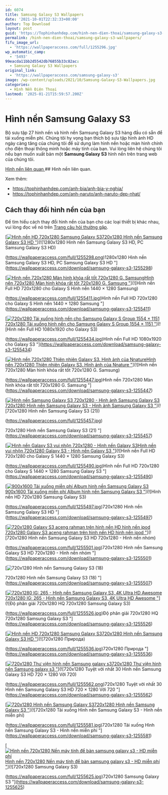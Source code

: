 ```yaml
---
id: 6074
title: Samsung Galaxy S3 Wallpapers
date: '2021-10-01T22:32:33+00:00'
author: Top Download
layout: post
guid: 'https://Tophinhanhdep.com/hinh-nen-dien-thoai/samsung-galaxy-s3-wallpapers/'
permalink: /hinh-nen-dien-thoai/samsung-galaxy-s3-wallpapers/
fifu_image_url:
  - 'https://wallpaperaccess.com/full/1255296.jpg'
wp_automatic_camp:
  - '5493'
99eacda11bb2d5542db76855b33c82ac:
  - Samsung Galaxy S3 Wallpapers
original_link:
  - 'https://wallpaperaccess.com/samsung-galaxy-s3'
image: /wp-content/uploads/2021/10/Samsung-Galaxy-S3-Wallpapers.jpg
categories:
  - Hình Nền Điện Thoại
lastmod: '2025-01-21T15:59:57.200Z'
---
```

# Hình nền Samsung Galaxy S3

Bộ sưu tập 27 hình nền và hình nền Samsung Galaxy S3 hàng đầu có sẵn để tải xuống miễn phí. Chúng tôi hy vọng bạn thích bộ sưu tập hình ảnh HD ngày càng tăng của chúng tôi để sử dụng làm hình nền hoặc màn hình chính cho điện thoại thông minh hoặc máy tính của bạn. Vui lòng liên hệ chúng tôi nếu bạn muốn xuất bản một **Samsung Galaxy S3** hình nền trên trang web của chúng tôi.

[Hình nền liên quan ](#related) ## Hình nền liên quan.

   
 Xem thêm:

   
- <https://tophinhanhdep.com/anh-bia/anh-bia-y-nghia/>
- <https://tophinhanhdep.com/anh-naruto/anh-naruto-dep-nhat/>

## Cách thay đổi hình nền của bạn

Để tìm hiểu cách thay đổi hình nền của bạn cho các loại thiết bị khác nhau, vui lòng đọc về nó trên [Trang câu hỏi thường gặp](https://tophinhanhdep.com/faq/).

  
[[![Hình nền HD 720x1280 Samsung Galaxy S3](https://wallpaperaccess.com/full/1255296.jpg)720x1280 Hình nền Samsung Galaxy S3 HD "](https://wallpaperaccess.com/download/samsung-galaxy-s3-1255296)](![1280x1280 Hình nền Samsung Galaxy S3 HD, PC Samsung Galaxy S3 HD)

(https://wallpaperaccess.com/full/1255298.png)1280x1280 Hình nền Samsung Galaxy S3 HD, PC Samsung Galaxy S3 HD "](https://wallpaperaccess.com/download/samsung-galaxy-s3-1255298)

[[![Hình nền 720x1280 Màn hình khóa rất tốt 720x1280 G. Samsung](https://wallpaperaccess.com/full/1255409.jpg)Hình nền 720x1280 Màn hình khóa rất tốt 720x1280 G. Samsung "](https://wallpaperaccess.com/download/samsung-galaxy-s3-1255409)](![Hình nền Full HD 720x1280 cho Galaxy S Hình nền 1440 × 1280 Samsung)

(https://wallpaperaccess.com/full/1255411.jpg)Hình nền Full HD 720x1280 cho Galaxy S Hình nền 1440 × 1280 Samsung "](https://wallpaperaccess.com/download/samsung-galaxy-s3-1255411)

[[![720x1280 Tải xuống hình nền cho Samsung Galaxy S Group 1554 × 1151](https://wallpaperaccess.com/full/1255432.jpg)720x1280 Tải xuống hình nền cho Samsung Galaxy S Group 1554 × 1151 "](https://wallpaperaccess.com/download/samsung-galaxy-s3-1255432)](![Hình nền Full HD 1080x1920 cho Galaxy S3)

(https://wallpaperaccess.com/full/1255434.jpg)Hình nền Full HD 1080x1920 cho Galaxy S3 "](https://wallpaperaccess.com/download/samsung-galaxy-s3-1255434)

[[![Hình nền 720x1280 Thiên nhiên Galaxy S3.  Hình ảnh của Nnature](https://wallpaperaccess.com/full/1255440.jpg)Hình nền 720x1280 Thiên nhiên Galaxy S3. Hình ảnh của Nnature "](https://wallpaperaccess.com/download/samsung-galaxy-s3-1255440)](![Hình nền 720x1280 Màn hình khóa rất tốt 720x1280 G. Samsung)

(https://wallpaperaccess.com/full/1255447.jpg)Hình nền 720x1280 Màn hình khóa rất tốt 720x1280 G. Samsung "](https://wallpaperaccess.com/download/samsung-galaxy-s3-1255447)

[[![Hình nền Samsung Galaxy S3 720x1280 - Hình ảnh Samsung Galaxy S3](https://wallpaperaccess.com/full/1255452.jpg)720x1280 Hình nền Samsung Galaxy S3 - Hình ảnh Samsung Galaxy S3 "](https://wallpaperaccess.com/download/samsung-galaxy-s3-1255452)](![720x1280 Hình nền Samsung Galaxy S3 (21))

(https://wallpaperaccess.com/full/1255457.jpg)

720x1280 Hình nền Samsung Galaxy S3 (21) "](https://wallpaperaccess.com/download/samsung-galaxy-s3-1255457)

[[![Hình nền Galaxy S3 vui nhộn 720x1280 - Hình nền Galaxy S3](https://wallpaperaccess.com/full/1255479.jpg)Hình nền vui nhộn 720x1280 Galaxy S3 - Hình nền Galaxy S3 "](https://wallpaperaccess.com/download/samsung-galaxy-s3-1255479)](![Hình nền Full HD 720x1280 cho Galaxy S 1440 × 1280 Samsung Galaxy S3)

(https://wallpaperaccess.com/full/1255490.jpg)Hình nền Full HD 720x1280 cho Galaxy S 1440 × 1280 Samsung Galaxy S3 "](https://wallpaperaccess.com/download/samsung-galaxy-s3-1255490)

[[![900x1600 Tải xuống miễn phí Album hình nền Samsung Galaxy S3](https://wallpaperaccess.com/full/1255495.jpg)900x1600 Tải xuống miễn phí Album hình nền Samsung Galaxy S3 "](https://wallpaperaccess.com/download/samsung-galaxy-s3-1255495)](![Hình nền HD 720x1280 Samsung Galaxy S3)

(https://wallpaperaccess.com/full/1255497.jpg)720x1280 Hình nền Samsung Galaxy S3 HD "](https://wallpaperaccess.com/download/samsung-galaxy-s3-1255497)

[[![720x1280 Galaxy S3 aceng rahman trên hình nền HD hình nền ipod](https://wallpaperaccess.com/full/1255499.jpg)720x1280 Galaxy S3 aceng rahman trên hình nền HD hình nền ipod "](https://wallpaperaccess.com/download/samsung-galaxy-s3-1255499)](![720x1280 Hình nền Samsung Galaxy S3 HD 720x1280 - Hình nền nhóm)

(https://wallpaperaccess.com/full/1255501.jpg)720x1280 Hình nền Samsung Galaxy S3 HD 720x1280 - Hình nền nhóm "](https://wallpaperaccess.com/download/samsung-galaxy-s3-1255501)

[![720x1280 Hình nền Samsung Galaxy S3 (18)](https://wallpaperaccess.com/full/1255507.jpg)

720x1280 Hình nền Samsung Galaxy S3 (18) "](https://wallpaperaccess.com/download/samsung-galaxy-s3-1255507)

[[![720x1280 IG: 265 - Hình nền Samsung Galaxy S3, 4K Ultra HD Awesome](https://wallpaperaccess.com/full/1255514.jpg)720x1280 IG: 265 - Hình nền Samsung Galaxy S3, 4K Ultra HD Awesome "](https://wallpaperaccess.com/download/samsung-galaxy-s3-1255514)](![Độ phân giải 720x1280 HQ 720x1280 Samsung Galaxy S3)

(https://wallpaperaccess.com/full/1255526.jpg)Độ phân giải 720x1280 HQ 720x1280 Samsung Galaxy S3 "](https://wallpaperaccess.com/download/samsung-galaxy-s3-1255526)

[[![Hình nền HD 720x1280 Samsung Galaxy S3](https://wallpaperaccess.com/full/1255530.jpg)720x1280 Hình nền Samsung Galaxy S3 HD "](https://wallpaperaccess.com/download/samsung-galaxy-s3-1255530)](![720x1280 Природа)

(https://wallpaperaccess.com/full/1255536.jpg)720x1280 Природа "](https://wallpaperaccess.com/download/samsung-galaxy-s3-1255536)

[[![720x1280 Thư viện hình nền Samsung galaxy s3](https://wallpaperaccess.com/full/1255544.jpg)720x1280 Thư viện hình nền Samsung galaxy s3 "](https://wallpaperaccess.com/download/samsung-galaxy-s3-1255544)](![720x1280 Tuyệt vời nhất 30 Hình nền Samsung Galaxy S3 HD 720 × 1280 Với 720)

(https://wallpaperaccess.com/full/1255562.png)720x1280 Tuyệt vời nhất 30 Hình nền Samsung Galaxy S3 HD 720 × 1280 Với 720 "](https://wallpaperaccess.com/download/samsung-galaxy-s3-1255562)

[[![720x1280 Hình nền Samsung Galaxy S3](https://wallpaperaccess.com/full/1255574.jpg)720x1280 Hình nền Samsung Galaxy S3 "](https://wallpaperaccess.com/download/samsung-galaxy-s3-1255574)](![720x1280 Tải xuống Hình nền Samsung Galaxy S3 - Hình nền miễn phí)

(https://wallpaperaccess.com/full/1255581.jpg)720x1280 Tải xuống Hình nền Samsung Galaxy S3 - Hình nền miễn phí "](https://wallpaperaccess.com/download/samsung-galaxy-s3-1255581)

[[![Hình nền 720x1280 Nền máy tính để bàn samsung galaxy s3 - HD miễn phí](https://wallpaperaccess.com/full/1255586.jpg)Hình nền 720x1280 Nền máy tính để bàn samsung galaxy s3 - HD miễn phí "](https://wallpaperaccess.com/download/samsung-galaxy-s3-1255586)](![720x1280 Samsung Galaxy S3)

(https://wallpaperaccess.com/full/1255625.jpg)720x1280 Samsung Galaxy S3 "](https://wallpaperaccess.com/download/samsung-galaxy-s3-1255625)
